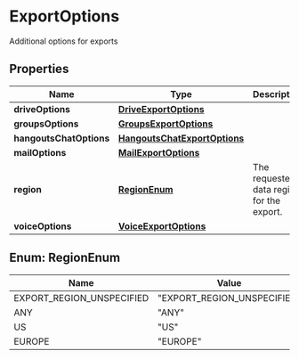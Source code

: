 

# ExportOptions

Additional options for exports

## Properties

| Name | Type | Description | Notes |
|------------ | ------------- | ------------- | -------------|
|**driveOptions** | [**DriveExportOptions**](DriveExportOptions.md) |  |  [optional] |
|**groupsOptions** | [**GroupsExportOptions**](GroupsExportOptions.md) |  |  [optional] |
|**hangoutsChatOptions** | [**HangoutsChatExportOptions**](HangoutsChatExportOptions.md) |  |  [optional] |
|**mailOptions** | [**MailExportOptions**](MailExportOptions.md) |  |  [optional] |
|**region** | [**RegionEnum**](#RegionEnum) | The requested data region for the export. |  [optional] |
|**voiceOptions** | [**VoiceExportOptions**](VoiceExportOptions.md) |  |  [optional] |



## Enum: RegionEnum

| Name | Value |
|---- | -----|
| EXPORT_REGION_UNSPECIFIED | &quot;EXPORT_REGION_UNSPECIFIED&quot; |
| ANY | &quot;ANY&quot; |
| US | &quot;US&quot; |
| EUROPE | &quot;EUROPE&quot; |



